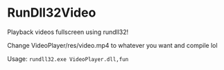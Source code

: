 # RunDll32Video
Playback videos fullscreen using rundll32!

Change VideoPlayer/res/video.mp4 to whatever you want and compile lol

Usage:
``rundll32.exe VideoPlayer.dll,fun``
